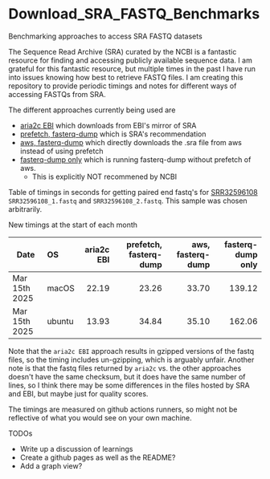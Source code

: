 # Download_SRA_FASTQ_Benchmarks
Benchmarking approaches to access SRA FASTQ datasets

The Sequence Read Archive (SRA) curated by the NCBI is a fantastic resource for finding and accessing publicly available sequence data.
I am grateful for this fantastic resource, but multiple times in the past I have run into issues knowing how best to retrieve FASTQ files.
I am creating this repository to provide periodic timings and notes for different ways of accessing FASTQs from SRA.

The different approaches currently being used are
- [aria2c EBI](scripts/aria2c_ebi.bash) which downloads from EBI's mirror of SRA
- [prefetch, fasterq-dump](scripts/prefetch_and_fasterqdump.bash) which is SRA's recommendation
- [aws, fasterq-dump](scripts/aws_and_fasterqdump.bash) which directly downloads the .sra file from aws instead of using prefetch
- [fasterq-dump only](scripts/fasterqdump_only.bash) which is running fasterq-dump without prefetch of aws.
    - This is explicitly NOT recommened by NCBI

Table of timings in seconds for getting paired end fastq's for
[SRR32596108](https://trace.ncbi.nlm.nih.gov/Traces/?view=run_browser&acc=SRR32596108&display=metadata)
 `SRR32596108_1.fastq` and `SRR32596108_2.fastq`. This sample was chosen arbitrarily.

New timings at the start of each month

| Date | OS | aria2c EBI | prefetch, fasterq-dump | aws, fasterq-dump | fasterq-dump only |
| --- | :-- | --: | --: | --: | --: |
| Mar 15th 2025 | macOS | 22.19 | 23.26 | 33.70 | 139.12 |
| Mar 15th 2025 | ubuntu | 13.93 | 34.84 | 35.10 | 162.06 |


Note that the `aria2c EBI` approach results in gzipped versions of the fastq files, so the
timing includes un-gzipping, which is arguably unfair. Another note is that the fastq files
returned by `aria2c` vs. the other approaches doesn't have the same checksum, but it does have
the same number of lines, so I think there may be some differences in the files hosted by SRA
and EBI, but maybe just for quality scores.

The timings are measured on github actions runners, so might not be reflective of
what you would see on your own machine.

TODOs
- Write up a discussion of learnings
- Create a github pages as well as the README?
- Add a graph view?